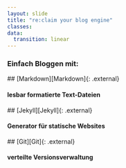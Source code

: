 ```yaml
---
layout: slide
title: "re:claim your blog engine"
classes:
data:
  transition: linear
---
```


### Einfach Bloggen mit:

<div markdown="1" class="fragment highlight-green">
## [Markdown][Markdown]{: .external}

#### lesbar formatierte Text-Dateien
</div>

<div markdown="1" class="fragment highlight-blue">
## [Jekyll][Jekyll]{: .external}

#### Generator für statische Websites
</div>

<div markdown="1" class="fragment highlight-red">
## [Git][Git]{: .external}

#### verteilte Versionsverwaltung
</div>

[Markdown]: http://markdown.de/
[Git]:      http://git-scm.com/
[Jekyll]:   http://jekyllrb.com/
